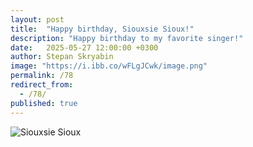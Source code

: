 ```yaml
---
layout: post
title:  "Happy birthday, Siouxsie Sioux!"
description: "Happy birthday to my favorite singer!"
date:   2025-05-27 12:00:00 +0300
author: Stepan Skryabin
image: "https://i.ibb.co/wFLgJCwk/image.png"
permalink: /78
redirect_from:
  - /78/
published: true
---
```

![Siouxsie Sioux](https://i.ibb.co/wFLgJCwk/image.png)
